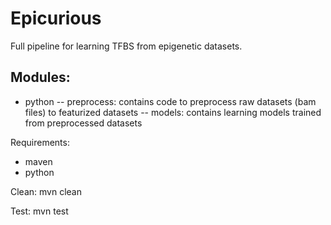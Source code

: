 # Epicurious

Full pipeline for learning TFBS from epigenetic datasets.

## Modules:
- python
-- preprocess: contains code to preprocess raw datasets (bam files) to featurized datasets
-- models: contains learning models trained from preprocessed datasets

Requirements:
- maven
- python


Clean:
mvn clean


Test:
mvn test
